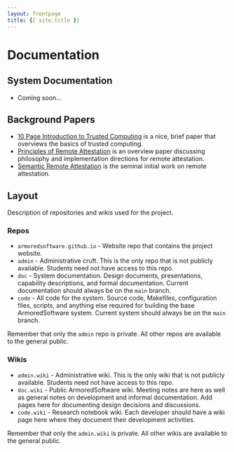 ```yaml
---
layout: frontpage
title: {{ site.title }}
---
```


# Documentation

## System Documentation

* Coming soon...

## Background Papers

* [10 Page Introduction to Trusted Computing](http://www.cs.ox.ac.uk/files/1873/RR-08-11.PDF) is a nice, brief paper that overviews the basics of trusted
  computing.
* [Principles of Remote Attestation](http://citeseerx.ist.psu.edu/viewdoc/summary?doi=10.1.1.298.2277) is an overview paper discussing philosophy and implementation directions for remote attestation.
* [Semantic Remote Attestation](http://citeseerx.ist.psu.edu/viewdoc/summary?doi=10.1.1.1.4055) is the seminal initial work on remote attestation.

## Layout

Description of repositories and wikis used for the project.

### Repos

* `armoredsoftware.github.io` - Website repo that contains the project
  website.
* `admin` - Administrative cruft.  This is the only repo that is not
  publicly available.  Students need not have access to this repo.  
* `doc` - System documentation.  Design documents, presentations,
  capability descriptions, and formal documentation.  Current
  documentation should always be on the `main` branch.
* `code` - All code for the system.  Source code, Makefiles,
  configuration files, scripts, and anything else required for
  building the base ArmoredSoftware system.  Current system should always be
  on the `main` branch.

Remember that only the `admin` repo is private.  All other repos are
available to the general public.

### Wikis

* `admin.wiki` - Administrative wiki.  This is the only wiki that is
  not publicly available.  Students need not have access to this repo.
* `doc.wiki` - Public ArmoredSoftware wiki.  Meeting notes are here as
  well as general notes on development and informal documentation.
  Add pages here for documenting design decisions and discussions.
* `code.wiki` - Research notebook wiki.  Each developer should have a
  wiki page here where they document their development activities.
  
Remember that only the `admin.wiki` is private.  All other wikis are
available to the general public.
